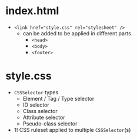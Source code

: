 # index.html
* `<link href="style.css" rel="stylesheet" />`
  * can be added to be applied in different parts
    * `<head>`
    * `<body>`
    * `<footer>`

# style.css
* `CSSSelector` types
  * Element / Tag / Type selector
  * ID selector
  * Class selector
  * Attribute selector
  * Pseudo-class selector
* 1! CSS ruleset applied to multiple `CSSSelector`(s)
